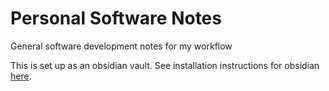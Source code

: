 # Personal Software Notes
General software development notes for my workflow

This is set up as an obsidian vault. See installation instructions for obsidian [here](development_tools/obsidian/installation.md).

